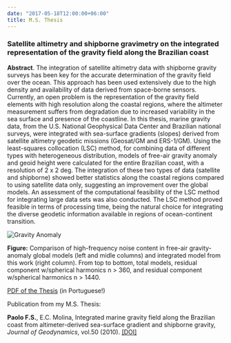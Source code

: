 ```yaml
---
date: "2017-05-18T12:00:00+06:00"
title: M.S. Thesis
---
```


### Satellite altimetry and shipborne gravimetry on the integrated representation of the gravity field along the Brazilian coast

**Abstract**. The integration of satellite altimetry data with shipborne gravity surveys has been key for the accurate determination of the gravity field over the ocean. This approach has been used extensively due to the high density and availability of data derived from space-borne sensors. Currently, an open problem is the representation of the gravity field elements with high resolution along the coastal regions, where the altimeter measurement suffers from degradation due to increased variability in the sea surface and presence of the coastline. In this thesis, marine gravity data, from the U.S. National Geophysical Data Center and Brazilian national surveys, were integrated with sea-surface gradients (slopes) derived from satellite altimetry geodetic missions (Geosat/GM and ERS-1/GM). Using the least-squares collocation (LSC) method, for combining data of different types with heterogeneous distribution, models of free-air gravity anomaly and geoid height were calculated for the entire Brazilian coast, with a resolution of 2 x 2 deg. The integration of these two types of data (satellite and shipborne) showed better statistics along the coastal regions compared to using satellite data only, suggesting an improvement over the global models. An assessment of the computational feasibility of the LSC method for integrating large data sets was also conducted. The LSC method proved feasible in terms of processing time, being the natural choice for integrating the diverse geodetic information available in regions of ocean-continent transition.

![Gravity Anomaly](/img/gravity_anom.png)

**Figure:** Comparison of high-frequency noise content in free-air gravity-anomaly global models (left and midle columns) and integrated model from this work (right column). From top to bottom, total models, residual component w/spherical harmonics n > 360, and residual component w/spherical harmonics n > 1440.

[PDF of the Thesis](http://www.iag.usp.br/pos/sites/default/files/m_fernando_s_paolo.pdf) (in Portuguese!)

Publication from my M.S. Thesis:

**Paolo F.S.**, E.C. Molina, Integrated marine gravity field along the Brazilian coast from altimeter-derived sea-surface gradient and shipborne gravity, *Journal of Geodynamics*, vol.50 (2010). [[DOI]](http://dx.doi.org/10.1016/j.jog.2010.04.003)

